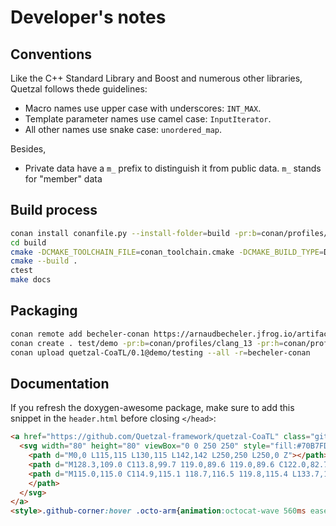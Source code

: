 # Developer's notes

## Conventions

Like the C++ Standard Library and Boost and numerous other libraries, Quetzal follows thede guidelines:

- Macro names use upper case with underscores: `INT_MAX`.
- Template parameter names use camel case: `InputIterator`.
- All other names use snake case: `unordered_map`.

Besides,

- Private data have a `m_` prefix to distinguish it from public data. `m_` stands for "member" data


## Build process

```bash
conan install conanfile.py --install-folder=build -pr:b=conan/profiles/macos-armv8-appleclang13 -pr:h=conan/profiles/macos-armv8-appleclang13
cd build
cmake -DCMAKE_TOOLCHAIN_FILE=conan_toolchain.cmake -DCMAKE_BUILD_TYPE=Debug ..
cmake --build .
ctest
make docs
```

## Packaging

```bash
conan remote add becheler-conan https://arnaudbecheler.jfrog.io/artifactory/api/conan/becheler-conan
conan create . test/demo -pr:b=conan/profiles/clang_13 -pr:h=conan/profiles/clang_13
conan upload quetzal-CoaTL/0.1@demo/testing --all -r=becheler-conan
```

## Documentation

If you refresh the doxygen-awesome package, make sure to add this snippet in the `header.html` before closing `</head>`:
```html
<a href="https://github.com/Quetzal-framework/quetzal-CoaTL" class="github-corner" aria-label="View source on GitHub">
  <svg width="80" height="80" viewBox="0 0 250 250" style="fill:#70B7FD; color:#151513; position: absolute; top: 0; border: 0; right: 0;" aria-hidden="true">
    <path d="M0,0 L115,115 L130,115 L142,142 L250,250 L250,0 Z"></path>
    <path d="M128.3,109.0 C113.8,99.7 119.0,89.6 119.0,89.6 C122.0,82.7 120.5,78.6 120.5,78.6 C119.2,72.0 123.4,76.3 123.4,76.3 C127.3,80.9 125.5,87.3 125.5,87.3 C122.9,97.6 130.6,101.9 134.4,103.2" fill="currentColor" style="transform-origin: 130px 106px;" class="octo-arm"></path>
    <path d="M115.0,115.0 C114.9,115.1 118.7,116.5 119.8,115.4 L133.7,101.6 C136.9,99.2 139.9,98.4 142.2,98.6 C133.8,88.0 127.5,74.4 143.8,58.0 C148.5,53.4 154.0,51.2 159.7,51.0 C160.3,49.4 163.2,43.6 171.4,40.1 C171.4,40.1 176.1,42.5 178.8,56.2 C183.1,58.6 187.2,61.8 190.9,65.4 C194.5,69.0 197.7,73.2 200.1,77.6 C213.8,80.2 216.3,84.9 216.3,84.9 C212.7,93.1 206.9,96.0 205.4,96.6 C205.1,102.4 203.0,107.8 198.3,112.5 C181.9,128.9 168.3,122.5 157.7,114.1 C157.9,116.9 156.7,120.9 152.7,124.9 L141.0,136.5 C139.8,137.7 141.6,141.9 141.8,141.8 Z" fill="currentColor" class="octo-body">
    </path>
  </svg>
</a>
<style>.github-corner:hover .octo-arm{animation:octocat-wave 560ms ease-in-out}@keyframes octocat-wave{0%,100%{transform:rotate(0)}20%,60%{transform:rotate(-25deg)}40%,80%{transform:rotate(10deg)}}@media (max-width:500px){.github-corner:hover .octo-arm{animation:none}.github-corner .octo-arm{animation:octocat-wave 560ms ease-in-out}}</style>

```